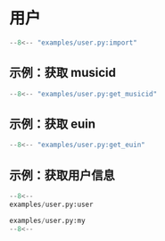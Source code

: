 # 用户

```python
--8<-- "examples/user.py:import"
```

## 示例：获取 musicid

```python
--8<-- "examples/user.py:get_musicid"
```

## 示例：获取 euin

```python
--8<-- "examples/user.py:get_euin"
```

## 示例：获取用户信息

```python
--8<--
examples/user.py:user

examples/user.py:my
--8<--
```
